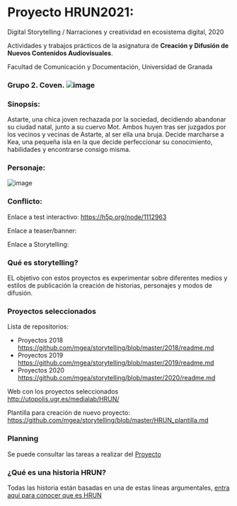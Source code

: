 # Proyecto HRUN2021:
Digital Storytelling / Narraciones y creatividad en ecosistema digital, 2020

Actividades y trabajos prácticos de la asignatura de **Creación y Difusión de Nuevos Contenidos Audiovisuales**. 

Facultad de Comunicación y Documentación, Universidad de Granada 

### Grupo 2. Coven. ![image](https://user-images.githubusercontent.com/79904490/115052479-473c6200-9ede-11eb-8a88-36cfe01b13a6.png)



### Sinopsis:

Astarte, una chica joven rechazada por la sociedad, decidiendo abandonar su ciudad natal, junto a su cuervo Mot. Ambos huyen tras ser juzgados por los vecinos y vecinas de Astarte, al ser ella una bruja. Decide marcharse a Kea, una pequeña isla en la que decide perfeccionar su conocimiento, habilidades y encontrarse consigo misma.

### Personaje:
![image](https://user-images.githubusercontent.com/79904490/115052268-0cd2c500-9ede-11eb-9cfb-edf332360345.png)




### Conflicto:

Enlace a test interactivo: https://h5p.org/node/1112963

Enlace a teaser/banner: 

Enlace a Storytelling: 










### Qué es storytelling?  

EL objetivo con estos proyectos es experimentar sobre diferentes medios y estilos de publicación la creación de historias, personajes y modos de difusión. 

### Proyectos seleccionados 


Lista de repositorios:


- Proyectos 2018 https://github.com/mgea/storytelling/blob/master/2018/readme.md 
- Proyectos 2019 https://github.com/mgea/storytelling/blob/master/2019/readme.md
- Proyectos 2020 https://github.com/mgea/storytelling/blob/master/2020/readme.md

Web con los proyectos seleccionados  http://utopolis.ugr.es/medialab/HRUN/

Plantilla para creación de nuevo proyecto: https://github.com/mgea/storytelling/blob/master/HRUN_plantilla.md 


### Planning

Se puede consultar las tareas a realizar del [Proyecto](https://github.com/mgea/storytelling/projects)


### ¿Qué es una historia HRUN?


Todas las historia están basadas en una de estas líneas argumentales, [entra aquí para conocer que es HRUN](https://github.com/mgea/storytelling_21/blob/master/What_is_a_HRUN_story.md)  


